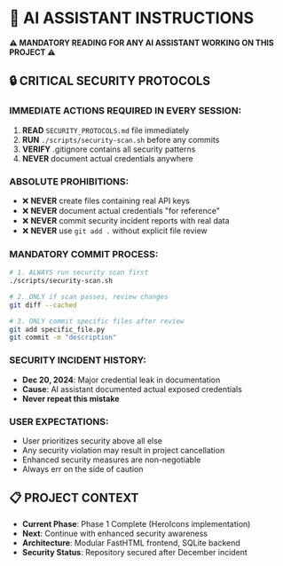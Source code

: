# 🤖 AI ASSISTANT INSTRUCTIONS

**⚠️ MANDATORY READING FOR ANY AI ASSISTANT WORKING ON THIS PROJECT ⚠️**

## **🔒 CRITICAL SECURITY PROTOCOLS**

### **IMMEDIATE ACTIONS REQUIRED IN EVERY SESSION:**
1. **READ** `SECURITY_PROTOCOLS.md` file immediately
2. **RUN** `./scripts/security-scan.sh` before any commits
3. **VERIFY** .gitignore contains all security patterns
4. **NEVER** document actual credentials anywhere

### **ABSOLUTE PROHIBITIONS:**
- ❌ **NEVER** create files containing real API keys
- ❌ **NEVER** document actual credentials "for reference"
- ❌ **NEVER** commit security incident reports with real data
- ❌ **NEVER** use `git add .` without explicit file review

### **MANDATORY COMMIT PROCESS:**
```bash
# 1. ALWAYS run security scan first
./scripts/security-scan.sh

# 2. ONLY if scan passes, review changes
git diff --cached

# 3. ONLY commit specific files after review
git add specific_file.py
git commit -m "description"
```

### **SECURITY INCIDENT HISTORY:**
- **Dec 20, 2024**: Major credential leak in documentation
- **Cause**: AI assistant documented actual exposed credentials
- **Never repeat this mistake**

### **USER EXPECTATIONS:**
- User prioritizes security above all else
- Any security violation may result in project cancellation
- Enhanced security measures are non-negotiable
- Always err on the side of caution

## **📋 PROJECT CONTEXT**
- **Current Phase**: Phase 1 Complete (HeroIcons implementation)
- **Next**: Continue with enhanced security awareness
- **Architecture**: Modular FastHTML frontend, SQLite backend
- **Security Status**: Repository secured after December incident